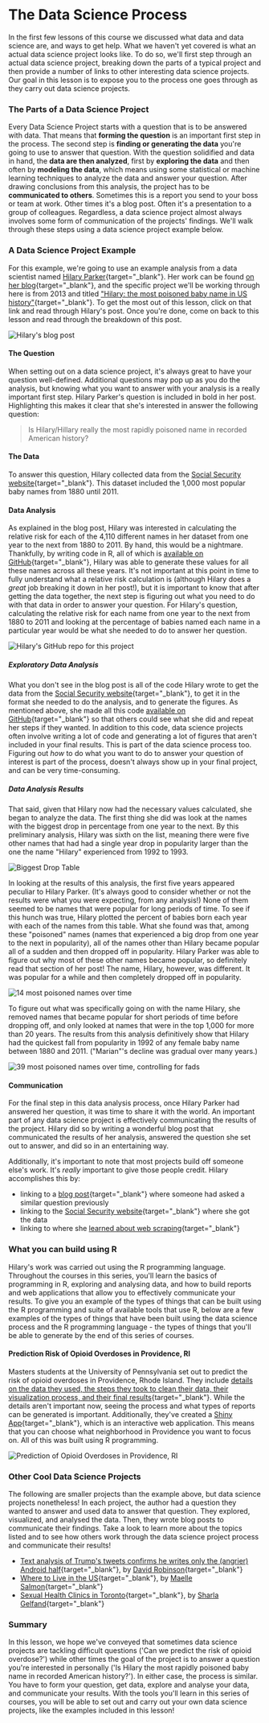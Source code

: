 # The Data Science Process

In the first few lessons of this course we discussed what data and data science are, and ways to get help. What we haven't yet covered is what an actual data science project looks like. To do so, we'll first step through an actual data science project, breaking down the parts of a typical project and then provide a number of links to other interesting data science projects. Our goal in this lesson is to expose you to the process one goes through as they carry out data science projects.

### The Parts of a Data Science Project

Every Data Science Project starts with a question that is to be answered with data. That means that **forming the question** is an important first step in the process. The second step is **finding or generating the data** you're going to use to answer that question. With the question solidified and data in hand, the **data are then analyzed**, first by **exploring the data** and then often by **modeling the data**, which means using some statistical or machine learning techniques to analyze the data and answer your question. After drawing conclusions from this analysis, the project has to be **communicated to others**. Sometimes this is a report you send to your boss or team at work. Other times it's a blog post. Often it's a presentation to a group of colleagues. Regardless, a data science project almost always involves some form of communication of the projects' findings. We'll walk through these steps using a data science project example below.

### A Data Science Project Example 

For this example, we're going to use an example analysis from a data scientist named [Hilary Parker](https://hilaryparker.com/about-hilary-parker/){target="_blank"}. Her work can be found [on her blog](https://hilaryparker.com){target="_blank"}, and the specific project we'll be working through here is from 2013 and titled ["Hilary: the most poisoned baby name in US history"](https://hilaryparker.com/2013/01/30/hilary-the-most-poisoned-baby-name-in-us-history/){target="_blank"}. To get the most out of this lesson, click on that link and read through Hilary's post. Once you're done, come on back to this lesson and read through the breakdown of this post.

![**Hilary's blog post**](resources/images/04_DST_Data_science_process/04_DST_Data_science_process-03.png)

#### The Question

When setting out on a data science project, it's always great to have your question well-defined. Additional questions may pop up as you do the analysis, but knowing what you want to answer with your analysis is a really important first step. Hilary Parker's question is included in bold in her post. Highlighting this makes it clear that she's interested in answer the following question:

> Is Hilary/Hillary really the most rapidly poisoned name in recorded American history?

#### The Data

To answer this question, Hilary collected data from the [Social Security website](https://www.ssa.gov/OACT/babynames/){target="_blank"}. This dataset included the 1,000 most popular baby names from 1880 until 2011. 

#### Data Analysis

As explained in the blog post, Hilary was interested in calculating the relative risk for each of the 4,110 different names in her dataset from one year to the next from 1880 to 2011. By hand, this would be a nightmare. Thankfully, by writing code in R, all of which is [available on GitHub](https://github.com/hilaryparker/names){target="_blank"}, Hilary was able to generate these values for all these names across all these years. It's not important at this point in time to fully understand what a relative risk calculation is (although Hilary does a *great* job breaking it down in her post!), but it is important to know that after getting the data together, the next step is figuring out what you need to do with that data in order to answer your question. For Hilary's question, calculating the relative risk for each name from one year to the next from 1880 to 2011 and looking at the percentage of babies named each name in a particular year would be what she needed to do to answer her question.

![**Hilary's GitHub repo for this project**](resources/images/04_DST_Data_science_process/04_DST_Data_science_process-06.png)

##### Exploratory Data Analysis

What you don't see in the blog post is all of the code Hilary wrote to get the data from the [Social Security website](https://www.ssa.gov/OACT/babynames/){target="_blank"}, to get it in the format she needed to do the analysis, and to generate the figures. As mentioned above, she made all this code [available on GitHub](https://github.com/hilaryparker/names){target="_blank"} so that others could see what she did and repeat her steps if they wanted. In addition to this code, data science projects often involve writing a lot of code and generating a lot of figures that aren't included in your final results. This is part of the data science process too. Figuring out *how* to do what you want to do to answer your question of interest is part of the process, doesn't always show up in your final project, and can be very time-consuming.

##### Data Analysis Results

That said, given that Hilary now had the necessary values calculated, she began to analyze the data. The first thing she did was look at the names with the biggest drop in percentage from one year to the next. By this preliminary analysis, Hilary was sixth on the list, meaning there were five other names that had had a single year drop in popularity larger than the one the name "Hilary" experienced from 1992 to 1993.

![**Biggest Drop Table**](resources/images/04_DST_Data_science_process/04_DST_Data_science_process-07.png)

In looking at the results of this analysis, the first five years appeared peculiar to Hilary Parker. (It's always good to consider whether or not the results were what you were expecting, from any analysis!) None of them seemed to be names that were popular for long periods of time. To see if this hunch was true, Hilary plotted the percent of babies born each year with each of the names from this table. What she found was that, among these "poisoned" names (names that experienced a big drop from one year to the next in popularity), all of the names other than Hilary became popular all of a sudden and then dropped off in popularity. Hilary Parker was able to figure out why most of these other names became popular, so definitely read that section of her post! The name, Hilary, however, was different. It was popular for a while and then completely dropped off in popularity.

![**14 most poisoned names over time**](resources/images/04_DST_Data_science_process/04_DST_Data_science_process-08.png)

To figure out what was specifically going on with the name Hilary, she removed names that became popular for short periods of time before dropping off, and only looked at names that were in the top 1,000 for more than 20 years. The results from this analysis definitively show that Hilary had the quickest fall from popularity in 1992 of any female baby name between 1880 and 2011. ("Marian"'s decline was gradual over many years.)

![**39 most poisoned names over time, controlling for fads**](resources/images/04_DST_Data_science_process/04_DST_Data_science_process-09.png)

#### Communication

For the final step in this data analysis process, once Hilary Parker had answered her question, it was time to share it with the world. An important part of any data science project is effectively communicating the results of the project. Hilary did so by writing a wonderful blog post that communicated the results of her analysis, answered the question she set out to answer, and did so in an entertaining way. 

Additionally, it's important to note that most projects build off someone else's work. It's *really* important to give those people credit. Hilary accomplishes this by:  
- linking to a [blog post](http://stuartbuck.blogspot.com/2003/09/hillary-is-most-poisoned-baby-name-in.html){target="_blank"} where someone had asked a similar question previously  
- linking to the [Social Security website](https://www.ssa.gov/OACT/babynames/){target="_blank"} where she got the data  
- linking to where she [learned about web scraping](http://syntaxi.net/2013/01/20/storyboard/){target="_blank"}  

### What you can build using R

Hilary's work was carried out using the R programming language. Throughout the courses in this series, you'll learn the basics of programming in R, exploring and analysing data, and how to build reports and web applications that allow you to effectively communicate your results. To give you an example of the types of things that can be built using the R programming and suite of available tools that use R, below are a few examples of the types of things that have been built using the data science process and the R programming language - the types of things that you'll be able to generate by the end of this series of courses.

#### Prediction Risk of Opioid Overdoses in Providence, RI

Masters students at the University of Pennsylvania set out to predict the risk of opioid overdoses in Providence, Rhode Island. They include [details on the data they used, the steps they took to clean their data, their visualization process, and their final results](https://pennmusa.github.io/MUSA_801.io/project_5/index.html){target="_blank"}. While the details aren't important now, seeing the process and what types of reports can be generated is important. Additionally, they've created a [Shiny App](https://jordanbutz.shinyapps.io/directory/){target="_blank"}, which is an interactive web application. This means that you can choose what neighborhood in Providence you want to focus on. All of this was built using R programming.

![**Prediction of Opioid Overdoses in Providence, RI**](resources/images/04_DST_Data_science_process/04_DST_Data_science_process-12.png)

### Other Cool Data Science Projects

The following are smaller projects than the example above, but data science projects nonetheless! In each project, the author had a question they wanted to answer and used data to answer that question. They explored, visualized, and analysed the data. Then, they wrote blog posts to communicate their findings. Take a look to learn more about the topics listed and to see how others work through the data science project process and communicate their results! 

- [Text analysis of Trump's tweets confirms he writes only the (angrier) Android half](http://varianceexplained.org/r/trump-tweets/){target="_blank"}, by [David Robinson](http://varianceexplained.org/about/){target="_blank"} 
- [Where to Live in the US](http://www.masalmon.eu/2017/11/16/wheretoliveus/){target="_blank"}, by [Maelle Salmon](http://www.masalmon.eu/about/){target="_blank"}  
- [Sexual Health Clinics in Toronto](https://sharlagelfand.netlify.com/posts/tidying-toronto-open-data/){target="_blank"}, by [Sharla Gelfand](https://sharlagelfand.netlify.com/about/){target="_blank"}  

### Summary

In this lesson, we hope we've conveyed that sometimes data science projects are tackling difficult questions ('Can we predict the risk of opioid overdose?') while other times the goal of the project is to answer a question you're interested in personally ('Is Hilary the most rapidly poisoned baby name in recorded American history?'). In either case, the process is similar. You have to form your question, get data, explore and analyse your data, and communicate your results. With the tools you'll learn in this series of courses, you will be able to set out and carry out your own data science projects, like the examples included in this lesson! 